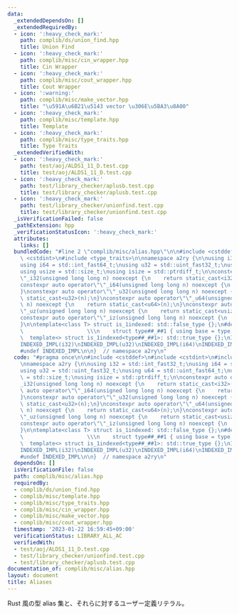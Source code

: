 ```yaml
---
data:
  _extendedDependsOn: []
  _extendedRequiredBy:
  - icon: ':heavy_check_mark:'
    path: complib/ds/union_find.hpp
    title: Union Find
  - icon: ':heavy_check_mark:'
    path: complib/misc/cin_wrapper.hpp
    title: Cin Wrapper
  - icon: ':heavy_check_mark:'
    path: complib/misc/cout_wrapper.hpp
    title: Cout Wrapper
  - icon: ':warning:'
    path: complib/misc/make_vector.hpp
    title: "\u591A\u6B21\u5143 vector \u306E\u5BA3\u8A00"
  - icon: ':heavy_check_mark:'
    path: complib/misc/template.hpp
    title: Template
  - icon: ':heavy_check_mark:'
    path: complib/misc/type_traits.hpp
    title: Type Traits
  _extendedVerifiedWith:
  - icon: ':heavy_check_mark:'
    path: test/aoj/ALDS1_11_D.test.cpp
    title: test/aoj/ALDS1_11_D.test.cpp
  - icon: ':heavy_check_mark:'
    path: test/library_checker/aplusb.test.cpp
    title: test/library_checker/aplusb.test.cpp
  - icon: ':heavy_check_mark:'
    path: test/library_checker/unionfind.test.cpp
    title: test/library_checker/unionfind.test.cpp
  _isVerificationFailed: false
  _pathExtension: hpp
  _verificationStatusIcon: ':heavy_check_mark:'
  attributes:
    links: []
  bundledCode: "#line 2 \"complib/misc/alias.hpp\"\n\n#include <cstddef>\n#include\
    \ <cstdint>\n#include <type_traits>\n\nnamespace a2ry {\n\nusing i32 = std::int_fast32_t;\n\
    using i64 = std::int_fast64_t;\nusing u32 = std::uint_fast32_t;\nusing u64 = std::uint_fast64_t;\n\
    using usize = std::size_t;\nusing isize = std::ptrdiff_t;\n\nconstexpr auto operator\"\
    \"_i32(unsigned long long n) noexcept {\n    return static_cast<i32>(n);\n}\n\
    constexpr auto operator\"\"_i64(unsigned long long n) noexcept {\n    return static_cast<i64>(n);\n\
    }\nconstexpr auto operator\"\"_u32(unsigned long long n) noexcept {\n    return\
    \ static_cast<u32>(n);\n}\nconstexpr auto operator\"\"_u64(unsigned long long\
    \ n) noexcept {\n    return static_cast<u64>(n);\n}\nconstexpr auto operator\"\
    \"_uz(unsigned long long n) noexcept {\n    return static_cast<usize>(n);\n}\n\
    constexpr auto operator\"\"_iz(unsigned long long n) noexcept {\n    return static_cast<isize>(n);\n\
    }\n\ntemplate<class T> struct is_1indexed: std::false_type {};\n#define INDEXED_IMPL(type)\
    \                    \\\n    struct type##_##1 { using base = type; }; \\\n  \
    \  template<> struct is_1indexed<type##_##1>: std::true_type {};\nINDEXED_IMPL(int)\n\
    INDEXED_IMPL(i32)\nINDEXED_IMPL(u32)\nINDEXED_IMPL(i64)\nINDEXED_IMPL(u64)\nINDEXED_IMPL(usize)\n\
    #undef INDEXED_IMPL\n\n}  // namespace a2ry\n"
  code: "#pragma once\n\n#include <cstddef>\n#include <cstdint>\n#include <type_traits>\n\
    \nnamespace a2ry {\n\nusing i32 = std::int_fast32_t;\nusing i64 = std::int_fast64_t;\n\
    using u32 = std::uint_fast32_t;\nusing u64 = std::uint_fast64_t;\nusing usize\
    \ = std::size_t;\nusing isize = std::ptrdiff_t;\n\nconstexpr auto operator\"\"\
    _i32(unsigned long long n) noexcept {\n    return static_cast<i32>(n);\n}\nconstexpr\
    \ auto operator\"\"_i64(unsigned long long n) noexcept {\n    return static_cast<i64>(n);\n\
    }\nconstexpr auto operator\"\"_u32(unsigned long long n) noexcept {\n    return\
    \ static_cast<u32>(n);\n}\nconstexpr auto operator\"\"_u64(unsigned long long\
    \ n) noexcept {\n    return static_cast<u64>(n);\n}\nconstexpr auto operator\"\
    \"_uz(unsigned long long n) noexcept {\n    return static_cast<usize>(n);\n}\n\
    constexpr auto operator\"\"_iz(unsigned long long n) noexcept {\n    return static_cast<isize>(n);\n\
    }\n\ntemplate<class T> struct is_1indexed: std::false_type {};\n#define INDEXED_IMPL(type)\
    \                    \\\n    struct type##_##1 { using base = type; }; \\\n  \
    \  template<> struct is_1indexed<type##_##1>: std::true_type {};\nINDEXED_IMPL(int)\n\
    INDEXED_IMPL(i32)\nINDEXED_IMPL(u32)\nINDEXED_IMPL(i64)\nINDEXED_IMPL(u64)\nINDEXED_IMPL(usize)\n\
    #undef INDEXED_IMPL\n\n}  // namespace a2ry\n"
  dependsOn: []
  isVerificationFile: false
  path: complib/misc/alias.hpp
  requiredBy:
  - complib/ds/union_find.hpp
  - complib/misc/template.hpp
  - complib/misc/type_traits.hpp
  - complib/misc/cin_wrapper.hpp
  - complib/misc/make_vector.hpp
  - complib/misc/cout_wrapper.hpp
  timestamp: '2023-01-22 16:59:45+09:00'
  verificationStatus: LIBRARY_ALL_AC
  verifiedWith:
  - test/aoj/ALDS1_11_D.test.cpp
  - test/library_checker/unionfind.test.cpp
  - test/library_checker/aplusb.test.cpp
documentation_of: complib/misc/alias.hpp
layout: document
title: Aliases
---
```


Rust 風の型 alias 集と、それらに対するユーザー定義リテラル。
